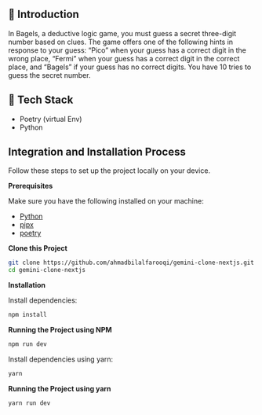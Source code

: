 ## <a name="introduction">🤖 Introduction</a>

In Bagels, a deductive logic game, you
must guess a secret three-digit number
based on clues. The game offers one of
the following hints in response to your guess:
“Pico” when your guess has a correct digit in the
wrong place, “Fermi” when your guess has a correct
digit in the correct place, and “Bagels” if your guess
has no correct digits. You have 10 tries to guess the
secret number.

## <a name="tech-stack">🔅 Tech Stack</a>

- Poetry (virtual Env)
- Python

## <a name="quick-start">Integration and Installation Process</a>

Follow these steps to set up the project locally on your device.

**Prerequisites**

Make sure you have the following installed on your machine:

- [Python](https://www.python.org/downloads/)
- [pipx](https://pipx.pypa.io/stable/installation/)
- [poetry](https://python-poetry.org/docs/)

**Clone this Project**

```bash
git clone https://github.com/ahmadbilalfarooqi/gemini-clone-nextjs.git
cd gemini-clone-nextjs
```

**Installation**

Install dependencies:

```bash
npm install
```

**Running the Project using NPM**

```bash
npm run dev
```

Install dependencies using yarn:

```bash
yarn
```

**Running the Project using yarn**

```bash
yarn run dev
```
